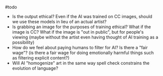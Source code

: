 #todo

 - Is the output ethical? Even if the AI was trained on CC images, should we use these models in lieu of an actual artist?
 - Is grabbing an image for the purposes of training ethical? What if the image is CC? What if the image is "out in public", but for people's viewing (maybe without the artist even having thought of AI training as a possibility)
 - How do we feel about paying humans to filter for AI? Is there a "fair wage"? (is there a fair wage for doing emotionally harmful things such as filtering explicit content?)
 - Will AI "homogenize" art in the same way spell check constrains the evolution of language?
